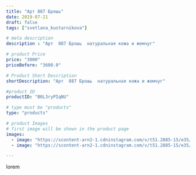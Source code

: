 ```yaml
---
title: "Арт 887 Брошь"
date: 2019-07-21
draft: false
tags: ["svetlana_kustarnikova"]

# meta description
description : "Арт  887 Брошь  натуральная кожа и жемчуг"

# product Price
price: "3000"
priceBefore: "3600.0"

# Product Short Description
shortDescription: "Арт  887 Брошь  натуральная кожа и жемчуг"

#product ID
productID: "B0L3ryPIqNU"

# type must be "products"
type: "products"

# product Images
# first image will be shown in the product page
images:
  - image: "https://scontent-arn2-1.cdninstagram.com/v/t51.2885-15/e35/p1080x1080/67264265_489005001861263_3121638363863982912_n.jpg?tp=1&_nc_ht=scontent-arn2-1.cdninstagram.com&_nc_cat=111&_nc_ohc=pLSw5oz9-ekAX-Dvg1r&oh=da345046c278382226d68afd1c327425&oe=606CB599&ig_cache_key=MjA5MzAxMTM0NjI4NDE0NDM2Mg%3D%3D.2"
  - image: "https://scontent-arn2-1.cdninstagram.com/v/t51.2885-15/e35/p1080x1080/67614515_2407258856058558_7781183858118457447_n.jpg?tp=1&_nc_ht=scontent-arn2-1.cdninstagram.com&_nc_cat=106&_nc_ohc=2KuLoW0mv8wAX-fiJVs&oh=4d5934feda8fff2d171e9ac418a2a7ee&oe=606D49B8&ig_cache_key=MjA5MzAxMTM0NjI5MjY5MDkyNQ%3D%3D.2"

---
```

lorem
